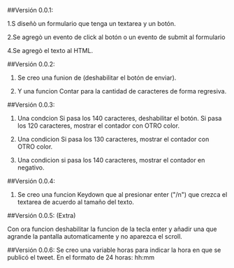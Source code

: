 ##Versión 0.0.1:

1.S diseñò un formulario que tenga un textarea y un botón.

2.Se agregò un evento de click al botón o un evento de submit al formulario

4.Se agregò el texto al HTML.

##Versión 0.0.2:

1. Se creo una funion de (deshabilitar el botón de enviar).

2. Y una funcion Contar para la cantidad de caracteres de forma regresiva.

##Versión 0.0.3: 

1. Una condcion Si pasa los 140 caracteres, deshabilitar el botón. Si pasa los 120 caracteres, mostrar el contador con OTRO color.

2. Una condicion Si pasa los 130 caracteres, mostrar el contador con OTRO color.

3. Una condicion si pasa los 140 caracteres, mostrar el contador en negativo.

##Versión 0.0.4:

1. Se creo una funcion Keydown que al presionar enter ("/n") que crezca el textarea de acuerdo al tamaño del texto.

##Versión 0.0.5: (Extra)

Con ora funcion deshabilitar la funcion de la tecla enter y añadir una que agrande la pantalla automaticamente y no aparezca el scroll. 

##Versión 0.0.6: 
Se creo una variable horas para indicar la hora en que se publicó el tweet. En el formato de 24 horas: hh:mm